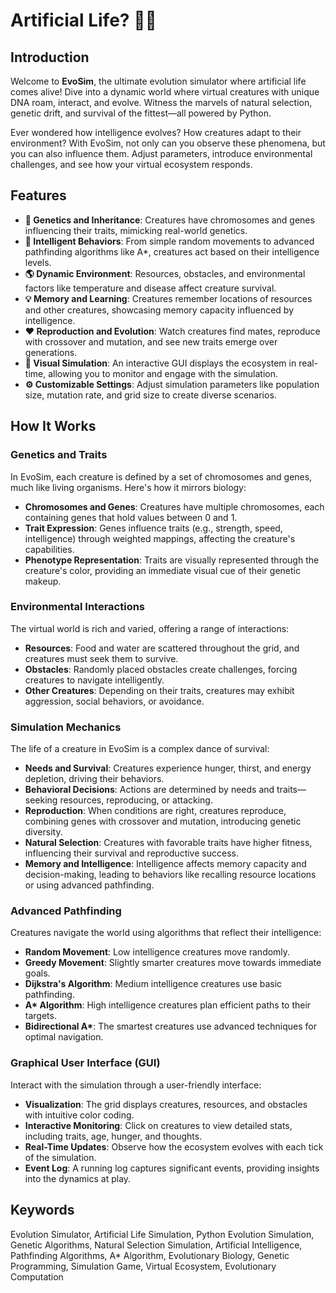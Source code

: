 Artificial Life? 🦎🌿
=================================================

[](https://www.python.org/downloads/)

Introduction
------------

Welcome to **EvoSim**, the ultimate evolution simulator where artificial life comes alive! Dive into a dynamic world where virtual creatures with unique DNA roam, interact, and evolve. Witness the marvels of natural selection, genetic drift, and survival of the fittest—all powered by Python.

Ever wondered how intelligence evolves? How creatures adapt to their environment? With EvoSim, not only can you observe these phenomena, but you can also influence them. Adjust parameters, introduce environmental challenges, and see how your virtual ecosystem responds.

Features
--------

*   **🧬 Genetics and Inheritance**: Creatures have chromosomes and genes influencing their traits, mimicking real-world genetics.
*   **🤖 Intelligent Behaviors**: From simple random movements to advanced pathfinding algorithms like A\*, creatures act based on their intelligence levels.
*   **🌎 Dynamic Environment**: Resources, obstacles, and environmental factors like temperature and disease affect creature survival.
*   **💡 Memory and Learning**: Creatures remember locations of resources and other creatures, showcasing memory capacity influenced by intelligence.
*   **❤️ Reproduction and Evolution**: Watch creatures find mates, reproduce with crossover and mutation, and see new traits emerge over generations.
*   **🎨 Visual Simulation**: An interactive GUI displays the ecosystem in real-time, allowing you to monitor and engage with the simulation.
*   **⚙️ Customizable Settings**: Adjust simulation parameters like population size, mutation rate, and grid size to create diverse scenarios.

How It Works
------------

### Genetics and Traits

In EvoSim, each creature is defined by a set of chromosomes and genes, much like living organisms. Here's how it mirrors biology:

*   **Chromosomes and Genes**: Creatures have multiple chromosomes, each containing genes that hold values between 0 and 1.
*   **Trait Expression**: Genes influence traits (e.g., strength, speed, intelligence) through weighted mappings, affecting the creature's capabilities.
*   **Phenotype Representation**: Traits are visually represented through the creature's color, providing an immediate visual cue of their genetic makeup.

### Environmental Interactions

The virtual world is rich and varied, offering a range of interactions:

*   **Resources**: Food and water are scattered throughout the grid, and creatures must seek them to survive.
*   **Obstacles**: Randomly placed obstacles create challenges, forcing creatures to navigate intelligently.
*   **Other Creatures**: Depending on their traits, creatures may exhibit aggression, social behaviors, or avoidance.

### Simulation Mechanics

The life of a creature in EvoSim is a complex dance of survival:

*   **Needs and Survival**: Creatures experience hunger, thirst, and energy depletion, driving their behaviors.
*   **Behavioral Decisions**: Actions are determined by needs and traits—seeking resources, reproducing, or attacking.
*   **Reproduction**: When conditions are right, creatures reproduce, combining genes with crossover and mutation, introducing genetic diversity.
*   **Natural Selection**: Creatures with favorable traits have higher fitness, influencing their survival and reproductive success.
*   **Memory and Intelligence**: Intelligence affects memory capacity and decision-making, leading to behaviors like recalling resource locations or using advanced pathfinding.

### Advanced Pathfinding

Creatures navigate the world using algorithms that reflect their intelligence:

*   **Random Movement**: Low intelligence creatures move randomly.
*   **Greedy Movement**: Slightly smarter creatures move towards immediate goals.
*   **Dijkstra's Algorithm**: Medium intelligence creatures use basic pathfinding.
*   **A\* Algorithm**: High intelligence creatures plan efficient paths to their targets.
*   **Bidirectional A\***: The smartest creatures use advanced techniques for optimal navigation.

### Graphical User Interface (GUI)

Interact with the simulation through a user-friendly interface:

*   **Visualization**: The grid displays creatures, resources, and obstacles with intuitive color coding.
*   **Interactive Monitoring**: Click on creatures to view detailed stats, including traits, age, hunger, and thoughts.
*   **Real-Time Updates**: Observe how the ecosystem evolves with each tick of the simulation.
*   **Event Log**: A running log captures significant events, providing insights into the dynamics at play.

Keywords
--------

Evolution Simulator, Artificial Life Simulation, Python Evolution Simulation, Genetic Algorithms, Natural Selection Simulation, Artificial Intelligence, Pathfinding Algorithms, A\* Algorithm, Evolutionary Biology, Genetic Programming, Simulation Game, Virtual Ecosystem, Evolutionary Computation